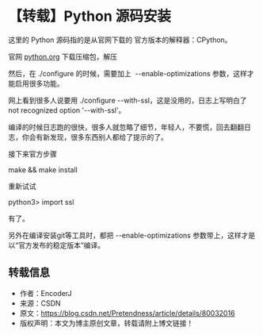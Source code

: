 # 【转载】Python 源码安装

这里的 Python 源码指的是从官网下载的 官方版本的解释器：CPython。

官网 [python.org](python.org) 下载压缩包，解压

然后，在 ./configure 的时候，需要加上  --enable-optimizations 参数，这样才能启用很多功能。

网上看到很多人说要用 ./configure --with-ssl，这是没用的，日志上写明白了 not recognized option '--with-ssl'。

编译的时候日志跑的很快，很多人就忽略了细节，年轻人，不要慌，回去翻翻日志，你会有新发现，很多东西别人都给了提示的了。

接下来官方步骤

make && make install

重新试试 

python3> import ssl

有了。



另外在编译安装git等工具时，都把 --enable-optimizations 参数带上，这样才是以“官方发布的稳定版本”编译。

## 转载信息

- 作者：EncoderJ 
- 来源：CSDN 
- 原文：https://blog.csdn.net/Pretendness/article/details/80032016 
- 版权声明：本文为博主原创文章，转载请附上博文链接！